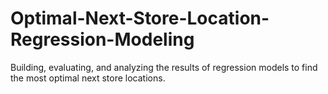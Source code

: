# Optimal-Next-Store-Location-Regression-Modeling
Building, evaluating, and analyzing the results of regression models to find the most optimal next store locations.
